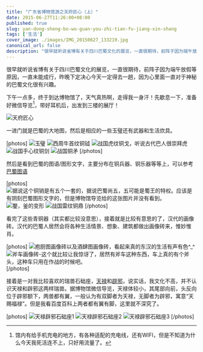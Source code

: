```yaml
---
title: "广东省博物馆游之天府匠心（上）"
date: 2015-06-27T11:26:00+08:00
published: true
slug: yan-dong-sheng-bo-wu-guan-you-zhi-tian-fu-jiang-xin-shang
tags: ['生活']
cover_image: ./images/IMG_20150627_133219.jpg
canonical_url: false
description: "很早就听说省博有关于四川巴蜀文化的展览，一直很期待，前阵子因为端午放假等原因，一直未能成行，昨晚下定决心今天一定得去一趟，因为心里面一直对于神秘的巴蜀文化很有兴趣。"
---
```




很早就听说省博有关于四川巴蜀文化的展览，一直很期待，前阵子因为端午放假等原因，一直未能成行，昨晚下定决心今天一定得去一趟，因为心里面一直对于神秘的巴蜀文化很有兴趣。

下午一点多，终于到达博物馆了，天气真热啊，走得我一身汗！先歇息一下，准备好微信导览[^1]，带好耳机后，出发到三楼的展厅！

![天府匠心](./images/IMG_20150627_133219.jpg)

一进门就是巴蜀的大地图，然后是相应的一些玉璧还有武器和生活炊具。

[photos]
![玉璧](./images/1.pic_hd.jpg)
![西周牛首纹铜钺](./images/2.jpg)
![战国虎纹铜戈，听说古代巴人很崇拜虎](./images/战国虎纹铜戈.jpg)
![战国手心纹铜剑](./images/战国铜剑.jpg)
![战国铜矛](./images/战国铜矛.jpg)
[/photos]

然后是看到巴蜀的图语/图形文字，主要分布在铜兵器、铜乐器等等上，可以参考[巴蜀图语](http://baike.baidu.com/view/876679.htm)

[photos]
![据说这个铜销是有五个一套的，据说巴蜀尚五，五可能是蜀王的特权。应该是有阴刻巴蜀图形文字的，但是博物馆导览给的这张图片并没有看到。](./images/铜销.jpg)
![鍪，釜的变形](./images/鍪.jpg)
![战国雷纹铜鼎](./images/战国雷纹铜鼎.jpg)
[/photos]

看完了这些青铜器（其实都比较没意思），接着就是比较有意思的了，汉代的画像砖。汉代的巴蜀人居然会将各种生活情景、想象、建筑都做出画像砖来，惟妙惟肖。

[photos]
![庖厨图画像砖以及酒肆图画像砖，看起来真的东汉的生活有声有色^_^](./images/IMG_20150627_134755.jpg)
![斧车画像砖-这个就比较让我惊讶了，居然有斧车这种东西，车上真的有个斧头，这种车只用在作战的时候吧。](./images/IMG_20150627_135015.jpg)
[/photos]

接着是一对我比较喜欢的瑞兽石础座，[天禄](http://baike.baidu.com/subview/302217/6241886.htm)和[辟邪](http://baike.baidu.com/subview/119172/8136926.htm)，说实话，我文化不高，并不认识天禄和辟邪这两样瑞兽。据博物馆微信导览，天禄体较小，其尾部向前，头反向位于辟邪额下，两兽都有翼，一般认为有双脚者为天禄，无脚者为辟邪，寓意“天赐福禄”。但是我看百度百科上两者都有翼有脚，这里就不深究了。

[photos]
![天禄辟邪石础座1](./images/IMG_20150627_135037.jpg)
![天禄辟邪石础座2](./images/IMG_20150627_135044.jpg)
![天禄辟邪石础座3](./images/IMG_20150627_135050.jpg)
[/photos]

[^1]: 馆内有给手机充电的地方，有各种适配的充电线，还有WIFI，但是不知道为什么今天我死活连不上，只好用流量了。
